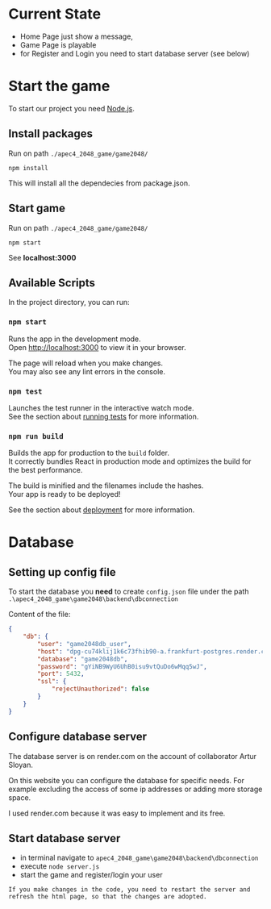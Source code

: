 # Current State

- Home Page just show a message, 
- Game Page is playable 
- for Register and Login you need to start database server (see below)

# Start the game

To start our project you need [Node.js](https://nodejs.org/en/download/package-manager/current).

## Install packages

Run on path `./apec4_2048_game/game2048/`

```node
npm install
```

This will install all the dependecies from package.json.

## Start game

Run on path `./apec4_2048_game/game2048/`

```node
npm start
```

See **localhost:3000**

## Available Scripts

In the project directory, you can run:

### `npm start`

Runs the app in the development mode.\
Open [http://localhost:3000](http://localhost:3000) to view it in your browser.

The page will reload when you make changes.\
You may also see any lint errors in the console.

### `npm test`

Launches the test runner in the interactive watch mode.\
See the section about [running tests](https://facebook.github.io/create-react-app/docs/running-tests) for more information.

### `npm run build`

Builds the app for production to the `build` folder.\
It correctly bundles React in production mode and optimizes the build for the best performance.

The build is minified and the filenames include the hashes.\
Your app is ready to be deployed!

See the section about [deployment](https://facebook.github.io/create-react-app/docs/deployment) for more information.

# Database

## Setting up config file

To start the database you **need** to create `config.json` file under the path `.\apec4_2048_game\game2048\backend\dbconnection`

Content of the file:
``` json
{  
    "db": {
        "user": "game2048db_user",
        "host": "dpg-cu74klij1k6c73fhib90-a.frankfurt-postgres.render.com",
        "database": "game2048db",
        "password": "gYiNB9WyU6UhB0isu9vtQuDo6wMqq5wJ",
        "port": 5432,
        "ssl": {
            "rejectUnauthorized": false
        }
    }
}
```

## Configure database server

The database server is on render.com on the account of collaborator Artur Sloyan.

On this website you can configure the database for specific needs. For example excluding the access of some ip addresses or adding more storage space.

I used render.com because it was easy to implement and its free.

## Start database server

- in terminal navigate to `apec4_2048_game\game2048\backend\dbconnection`
- execute `node server.js`
- start the game and register/login your user

```
If you make changes in the code, you need to restart the server and refresh the html page, so that the changes are adopted.
```

